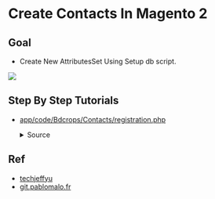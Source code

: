 #  Create Contacts In Magento 2


## Goal
- Create New AttributesSet Using Setup db script.

![](docs/attributeSet.png)

## Step By Step Tutorials

- [app/code/Bdcrops/Contacts/registration.php](registration.php)

    <details><summary>Source</summary>
    ```
    <?php
        \Magento\Framework\Component\ComponentRegistrar::register(
            \Magento\Framework\Component\ComponentRegistrar::MODULE,
            'Bdcrops_Contacts',
            __DIR__
        );
    ```
    </details>



## Ref

- [techjeffyu](http://techjeffyu.com/blog/magento-2-create-uicomponent-list-and-uicomponent-form-by-example)
- [git.pablomalo.fr](https://git.pablomalo.fr/polo/jeff-contacts/tree/master)
